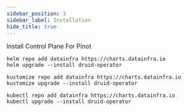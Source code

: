 ```yaml
---
sidebar_position: 3
sidebar_label: Installation
hide_title: true
---
```


<Installation>

Install Control Plane For <Purple>Pinot</Purple>

```
helm repo add datainfra https://charts.datainfra.io
helm upgrade --install druid-operator
```

```
kustomize repo add datainfra https://charts.datainfra.io
kustomize upgrade --install druid-operator
```

```
kubectl repo add datainfra https://charts.datainfra.io
kubectl upgrade --install druid-operator
```

</Installation>
